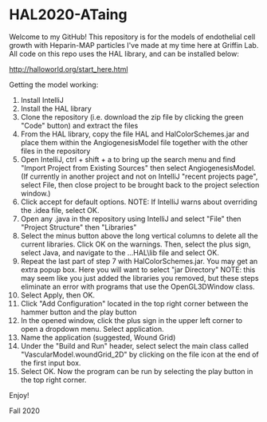 # HAL2020-ATaing

Welcome to my GitHub!  This repository is for the models of endothelial cell growth with Heparin-MAP particles I've made at my time here at Griffin Lab.  All code on this repo uses the HAL library, and can be installed below:

http://halloworld.org/start_here.html

Getting the model working:

1) Install IntelliJ
2) Install the HAL library
2) Clone the repository (i.e. download the zip file by clicking the green "Code" button) and extract the files
3) From the HAL library, copy the file HAL and HalColorSchemes.jar and place them within the AngiogenesisModel file together with the other files in the repository
4) Open IntelliJ, ctrl + shift + a to bring up the search menu and find "Import Project from Existing Sources" then select AngiogenesisModel. (If currently in another project and not on IntelliJ "recent projects page", select File, then close project to be brought back to the project selection window.)
5) Click accept for default options. NOTE: If IntelliJ warns about overriding the .idea file, select OK.
6) Open any .java in the repository using IntelliJ and select "File" then "Project Structure" then "Libraries"
7) Select the minus button above the long vertical columns to delete all the current libraries. Click OK on the warnings.  Then, select the plus sign, select Java, and navigate to the ...HAL\lib file and select OK.
8) Repeat the last part of step 7 with HalColorSchemes.jar.  You may get an extra popup box.  Here you will want to select "jar Directory"
NOTE: this may seem like you just added the libraries you removed, but these steps eliminate an error with programs that use the OpenGL3DWindow class.
9) Select Apply, then OK.
10) Click "Add Configuration" located in the top right corner between the hammer button and the play button
11) In the opened window, click the plus sign in the upper left corner to open a dropdown menu. Select application.
12) Name the application (suggested, Wound Grid)
13) Under the "Build and Run" header, select select the main class called "VascularModel.woundGrid_2D" by clicking on the file icon at the end of the first input box.
14) Select OK. Now the program can be run by selecting the play button in the top right corner.

Enjoy!

Fall 2020